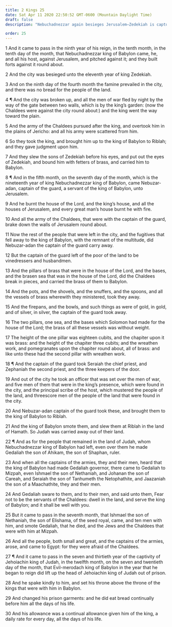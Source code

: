 ```yaml
---
title: 2 Kings 25
date: Sat Apr 11 2020 22:50:52 GMT-0600 (Mountain Daylight Time)
draft: false
description: "Nebuchadnezzar again besieges Jerusalem—Zedekiah is captured, Jerusalem and the temple are destroyed, and most of the people of Judah are carried into Babylon—Gedaliah, left to govern the remnant, is slain—The remnant flee to Egypt—Jehoiachin is shown favor in Babylon."

order: 25
---
```

    
1 And it came to pass in the ninth year of his reign, in the tenth month, in the tenth day of the month, that Nebuchadnezzar king of Babylon came, he, and all his host, against Jerusalem, and pitched against it; and they built forts against it round about.

2 And the city was besieged unto the eleventh year of king Zedekiah.

3 And on the ninth day of the fourth month the famine prevailed in the city, and there was no bread for the people of the land.

4 ¶ And the city was broken up, and all the men of war fled by night by the way of the gate between two walls, which is by the king’s garden: (now the Chaldees were against the city round about:) and the king went the way toward the plain.

5 And the army of the Chaldees pursued after the king, and overtook him in the plains of Jericho: and all his army were scattered from him.

6 So they took the king, and brought him up to the king of Babylon to Riblah; and they gave judgment upon him.

7 And they slew the sons of Zedekiah before his eyes, and put out the eyes of Zedekiah, and bound him with fetters of brass, and carried him to Babylon.

8 ¶ And in the fifth month, on the seventh day of the month, which is the nineteenth year of king Nebuchadnezzar king of Babylon, came Nebuzar-adan, captain of the guard, a servant of the king of Babylon, unto Jerusalem.

9 And he burnt the house of the Lord, and the king’s house, and all the houses of Jerusalem, and every great man’s house burnt he with fire.

10 And all the army of the Chaldees, that were with the captain of the guard, brake down the walls of Jerusalem round about.

11 Now the rest of the people that were left in the city, and the fugitives that fell away to the king of Babylon, with the remnant of the multitude, did Nebuzar-adan the captain of the guard carry away.

12 But the captain of the guard left of the poor of the land to be vinedressers and husbandmen.

13 And the pillars of brass that were in the house of the Lord, and the bases, and the brasen sea that was in the house of the Lord, did the Chaldees break in pieces, and carried the brass of them to Babylon.

14 And the pots, and the shovels, and the snuffers, and the spoons, and all the vessels of brass wherewith they ministered, took they away.

15 And the firepans, and the bowls, and such things as were of gold, in gold, and of silver, in silver, the captain of the guard took away.

16 The two pillars, one sea, and the bases which Solomon had made for the house of the Lord; the brass of all these vessels was without weight.

17 The height of the one pillar was eighteen cubits, and the chapiter upon it was brass: and the height of the chapiter three cubits; and the wreathen work, and pomegranates upon the chapiter round about, all of brass: and like unto these had the second pillar with wreathen work.

18 ¶ And the captain of the guard took Seraiah the chief priest, and Zephaniah the second priest, and the three keepers of the door.

19 And out of the city he took an officer that was set over the men of war, and five men of them that were in the king’s presence, which were found in the city, and the principal scribe of the host, which mustered the people of the land, and threescore men of the people of the land that were found in the city.

20 And Nebuzar-adan captain of the guard took these, and brought them to the king of Babylon to Riblah.

21 And the king of Babylon smote them, and slew them at Riblah in the land of Hamath. So Judah was carried away out of their land.

22 ¶ And as for the people that remained in the land of Judah, whom Nebuchadnezzar king of Babylon had left, even over them he made Gedaliah the son of Ahikam, the son of Shaphan, ruler.

23 And when all the captains of the armies, they and their men, heard that the king of Babylon had made Gedaliah governor, there came to Gedaliah to Mizpah, even Ishmael the son of Nethaniah, and Johanan the son of Careah, and Seraiah the son of Tanhumeth the Netophathite, and Jaazaniah the son of a Maachathite, they and their men.

24 And Gedaliah sware to them, and to their men, and said unto them, Fear not to be the servants of the Chaldees: dwell in the land, and serve the king of Babylon; and it shall be well with you.

25 But it came to pass in the seventh month, that Ishmael the son of Nethaniah, the son of Elishama, of the seed royal, came, and ten men with him, and smote Gedaliah, that he died, and the Jews and the Chaldees that were with him at Mizpah.

26 And all the people, both small and great, and the captains of the armies, arose, and came to Egypt: for they were afraid of the Chaldees.

27 ¶ And it came to pass in the seven and thirtieth year of the captivity of Jehoiachin king of Judah, in the twelfth month, on the seven and twentieth day of the month, that Evil-merodach king of Babylon in the year that he began to reign did lift up the head of Jehoiachin king of Judah out of prison.

28 And he spake kindly to him, and set his throne above the throne of the kings that were with him in Babylon.

29 And changed his prison garments: and he did eat bread continually before him all the days of his life.

30 And his allowance was a continual allowance given him of the king, a daily rate for every day, all the days of his life.
